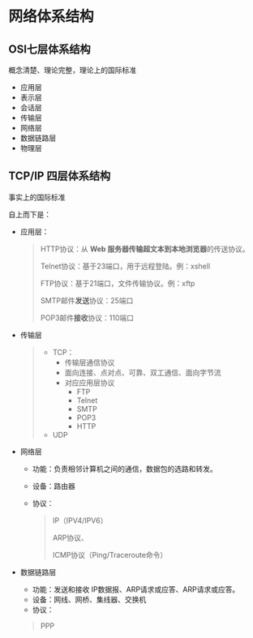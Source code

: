 



# 网络体系结构

## OSI七层体系结构

概念清楚、理论完整，理论上的国际标准

- 应用层
- 表示层
- 会话层
- 传输层
- 网络层
- 数据链路层
- 物理层

## TCP/IP 四层体系结构



事实上的国际标准

自上而下是：

- 应用层：

  > HTTP协议：从 **Web 服务器传输超文本到本地浏览器**的传送协议。
  >
  > Telnet协议：基于23端口，用于远程登陆。例：xshell
  >
  > FTP协议：基于21端口，文件传输协议。例：xftp
  >
  > SMTP邮件**发送**协议：25端口
  >
  > POP3邮件**接收**协议：110端口

- 传输层

  > - TCP：
  >   - 传输层通信协议
  >   - 面向连接、点对点、可靠、双工通信、面向字节流
  >   - 对应应用层协议
  >     - FTP
  >     - Telnet
  >     - SMTP
  >     - POP3
  >     - HTTP 
  > - UDP

- 网络层

  -  功能：负责相邻计算机之间的通信，数据包的选路和转发。

  - 设备：路由器

  - 协议：

    > IP（IPV4/IPV6）
    >
    > ARP协议、
    >
    > ICMP协议（Ping/Traceroute命令）

- 数据链路层

  - 功能：发送和接收 IP数据报、ARP请求或应答、ARP请求或应答。
  - 设备：网线、网桥、集线器、交换机
  - 协议：

  > PPP